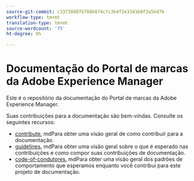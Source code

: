 ```yaml
---
source-git-commit: c33730d076788b874c7c3b4f2e3341b0f3a56d7b
workflow-type: tm+mt
translation-type: tm+mt
source-wordcount: '75'
ht-degree: 0%

---
```

# Documentação do Portal de marcas da Adobe Experience Manager

Este é o repositório da documentação do Portal de marcas da Adobe Experience Manager.

Suas contribuições para a documentação são bem-vindas. Consulte os seguintes recursos:

* [contribute.](contributing.md) mdPara obter uma visão geral de como contribuir para a documentação.
* [guidelines.](guidelines.md) mdPara obter uma visão geral sobre o que é esperado nas contribuições e como compor suas contribuições de documentação.
* [code-of-condutores.](code-of-conduct.md) mdPara obter uma visão geral dos padrões de comportamento que esperamos enquanto você contribui para este projeto de documentação.

